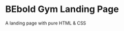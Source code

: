 # BEbold Gym Landing Page
 <!--This file describes what is in the repo  -->

 A landing page with pure HTML & CSS
 